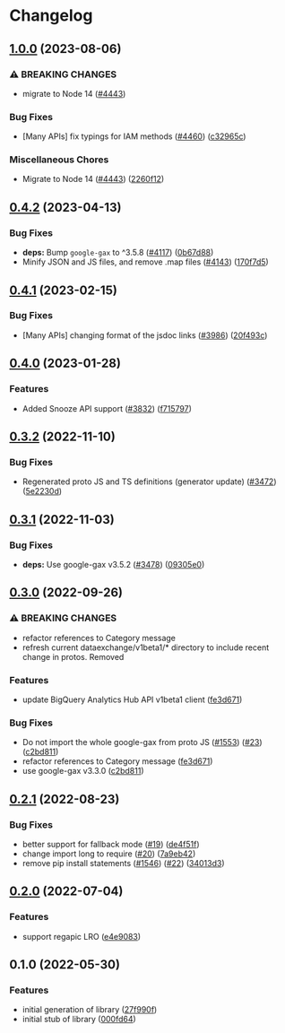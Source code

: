 # Changelog

## [1.0.0](https://github.com/googleapis/google-cloud-node/compare/bigquery-data-exchange-v0.4.2...bigquery-data-exchange-v1.0.0) (2023-08-06)


### ⚠ BREAKING CHANGES

* migrate to Node 14 ([#4443](https://github.com/googleapis/google-cloud-node/issues/4443))

### Bug Fixes

* [Many APIs] fix typings for IAM methods ([#4460](https://github.com/googleapis/google-cloud-node/issues/4460)) ([c32965c](https://github.com/googleapis/google-cloud-node/commit/c32965c0c4a5975ba37371ecd819d9cffb080aa5))


### Miscellaneous Chores

* Migrate to Node 14 ([#4443](https://github.com/googleapis/google-cloud-node/issues/4443)) ([2260f12](https://github.com/googleapis/google-cloud-node/commit/2260f12543d171bda95345e53475f5f0fdc45770))

## [0.4.2](https://github.com/googleapis/google-cloud-node/compare/bigquery-data-exchange-v0.4.1...bigquery-data-exchange-v0.4.2) (2023-04-13)


### Bug Fixes

* **deps:** Bump `google-gax` to ^3.5.8 ([#4117](https://github.com/googleapis/google-cloud-node/issues/4117)) ([0b67d88](https://github.com/googleapis/google-cloud-node/commit/0b67d883963643ce1b4f6d2ccd3e8d37adf6e029))
* Minify JSON and JS files, and remove .map files ([#4143](https://github.com/googleapis/google-cloud-node/issues/4143)) ([170f7d5](https://github.com/googleapis/google-cloud-node/commit/170f7d57b8fd344d182a8e758867b8124722eebc))

## [0.4.1](https://github.com/googleapis/google-cloud-node/compare/bigquery-data-exchange-v0.4.0...bigquery-data-exchange-v0.4.1) (2023-02-15)


### Bug Fixes

* [Many APIs] changing format of the jsdoc links ([#3986](https://github.com/googleapis/google-cloud-node/issues/3986)) ([20f493c](https://github.com/googleapis/google-cloud-node/commit/20f493c94f7d6626d932b2610e00cbdd5df55f22))

## [0.4.0](https://github.com/googleapis/google-cloud-node/compare/bigquery-data-exchange-v0.3.2...bigquery-data-exchange-v0.4.0) (2023-01-28)


### Features

* Added Snooze API support ([#3832](https://github.com/googleapis/google-cloud-node/issues/3832)) ([f715797](https://github.com/googleapis/google-cloud-node/commit/f715797a46cdd2bf4dffc1a82378986941fd6d79))

## [0.3.2](https://github.com/googleapis/google-cloud-node/compare/bigquery-data-exchange-v0.3.1...bigquery-data-exchange-v0.3.2) (2022-11-10)


### Bug Fixes

* Regenerated proto JS and TS definitions (generator update) ([#3472](https://github.com/googleapis/google-cloud-node/issues/3472)) ([5e2230d](https://github.com/googleapis/google-cloud-node/commit/5e2230dfc4302bb2ac9628ff4200eb46509e103d))

## [0.3.1](https://github.com/googleapis/google-cloud-node/compare/bigquery-data-exchange-v0.3.0...bigquery-data-exchange-v0.3.1) (2022-11-03)


### Bug Fixes

* **deps:** Use google-gax v3.5.2 ([#3478](https://github.com/googleapis/google-cloud-node/issues/3478)) ([09305e0](https://github.com/googleapis/google-cloud-node/commit/09305e06548b89dc17bb3d3167e2d1e69588caa4))

## [0.3.0](https://github.com/googleapis/nodejs-bigquery-data-exchange/compare/v0.2.1...v0.3.0) (2022-09-26)


### ⚠ BREAKING CHANGES

* refactor references to Category message
* refresh current dataexchange/v1beta1/* directory to include recent change in protos. Removed

### Features

* update BigQuery Analytics Hub API v1beta1 client ([fe3d671](https://github.com/googleapis/nodejs-bigquery-data-exchange/commit/fe3d671d2cecbdb1285975dc273fc17cfebf6538))


### Bug Fixes

* Do not import the whole google-gax from proto JS ([#1553](https://github.com/googleapis/nodejs-bigquery-data-exchange/issues/1553)) ([#23](https://github.com/googleapis/nodejs-bigquery-data-exchange/issues/23)) ([c2bd811](https://github.com/googleapis/nodejs-bigquery-data-exchange/commit/c2bd811802e7ae10d21eba8d901bcbbf528f003e))
* refactor references to Category message ([fe3d671](https://github.com/googleapis/nodejs-bigquery-data-exchange/commit/fe3d671d2cecbdb1285975dc273fc17cfebf6538))
* use google-gax v3.3.0 ([c2bd811](https://github.com/googleapis/nodejs-bigquery-data-exchange/commit/c2bd811802e7ae10d21eba8d901bcbbf528f003e))

## [0.2.1](https://github.com/googleapis/nodejs-bigquery-data-exchange/compare/v0.2.0...v0.2.1) (2022-08-23)


### Bug Fixes

* better support for fallback mode ([#19](https://github.com/googleapis/nodejs-bigquery-data-exchange/issues/19)) ([de4f51f](https://github.com/googleapis/nodejs-bigquery-data-exchange/commit/de4f51ff6e053732c5e190b96f9e68e88603048c))
* change import long to require ([#20](https://github.com/googleapis/nodejs-bigquery-data-exchange/issues/20)) ([7a9eb42](https://github.com/googleapis/nodejs-bigquery-data-exchange/commit/7a9eb42279f185d95003df7c713666e84ec94c65))
* remove pip install statements ([#1546](https://github.com/googleapis/nodejs-bigquery-data-exchange/issues/1546)) ([#22](https://github.com/googleapis/nodejs-bigquery-data-exchange/issues/22)) ([34013d3](https://github.com/googleapis/nodejs-bigquery-data-exchange/commit/34013d3984966bb6922475d98047e21e104f6547))

## [0.2.0](https://github.com/googleapis/nodejs-bigquery-data-exchange/compare/v0.1.0...v0.2.0) (2022-07-04)


### Features

* support regapic LRO ([e4e9083](https://github.com/googleapis/nodejs-bigquery-data-exchange/commit/e4e90832a8d3b33284c176d89196511e9f3739d9))

## 0.1.0 (2022-05-30)


### Features

* initial generation of library ([27f990f](https://github.com/googleapis/nodejs-bigquery-data-exchange/commit/27f990f0fe4b135c32b0f1406dfb3ec28fc4695c))
* initial stub of library ([000fd64](https://github.com/googleapis/nodejs-bigquery-data-exchange/commit/000fd640e68fda5b2432d13c5d8a1f7de7247562))
